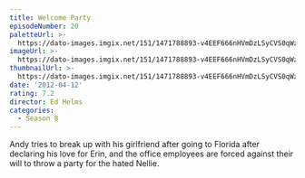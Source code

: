 ```yaml
---
title: Welcome Party
episodeNumber: 20
paletteUrl: >-
  https://dato-images.imgix.net/151/1471788893-v4EEF666nHVmDzLSyCVS0qWzIOW.jpg?auto=enhance&ch=DPR%2CWidth&palette=json
imageUrl: >-
  https://dato-images.imgix.net/151/1471788893-v4EEF666nHVmDzLSyCVS0qWzIOW.jpg?auto=compress%2Cformat&ch=DPR%2CWidth&w=500
thumbnailUrl: >-
  https://dato-images.imgix.net/151/1471788893-v4EEF666nHVmDzLSyCVS0qWzIOW.jpg?auto=enhance&ch=DPR%2CWidth&fit=crop&fm=jpg&h=280&w=500
date: '2012-04-12'
rating: 7.2
director: Ed Helms
categories:
  - Season 8
---
```


Andy tries to break up with his girlfriend after going to Florida after declaring his love for Erin, and the office employees are forced against their will to throw a party for the hated Nellie.